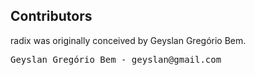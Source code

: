 Contributors
------------

radix was originally conceived by Geyslan Gregório Bem.

<pre>
Geyslan Gregório Bem - geyslan@gmail.com
</pre>
